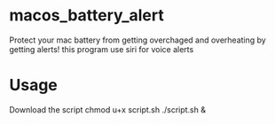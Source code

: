 # macos_battery_alert
Protect your mac battery from getting overchaged and overheating by getting alerts! this program use siri for voice alerts

# Usage
Download the script
chmod u+x script.sh
./script.sh &
